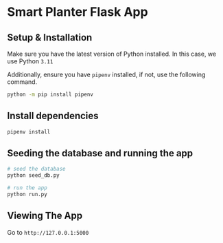 # Smart Planter Flask App

## Setup & Installation

Make sure you have the latest version of Python installed. In this case, we use Python `3.11`

Additionally, ensure you have `pipenv` installed, if not, use the following command.

```bash
python -m pip install pipenv
```

## Install dependencies

```bash
pipenv install
```

## Seeding the database and running the app

```bash
# seed the database
python seed_db.py

# run the app
python run.py
```

## Viewing The App

Go to `http://127.0.0.1:5000`
